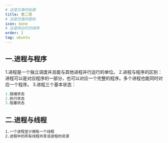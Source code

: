 ```yaml
---
# 这是文章的标题
title: 第二周
# 这是页面的图标
icon: bone
# 这是侧边栏的顺序
order: 2
tag: ubuntu
---
```

## 一.进程与程序
1.进程是一个独立调度并且能与其他进程并行运行的单位。
2.进程与程序的区别：进程可以是对应程序的一部分，也可以对应一个完整的程序。多个进程也能同时对应一个程序。
3.进程三个基本状态：
```ts
1.就绪状态
2.执行状态
3.阻塞状态
```
## 二.进程与线程
```bash
1.一个进程至少拥有一个线程
2.进程中的所有线程共享该进程的资源
```
##
